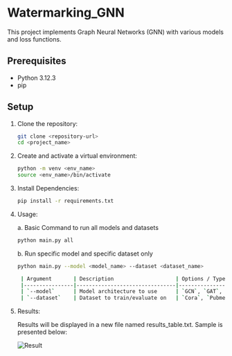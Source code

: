 # Watermarking_GNN

This project implements Graph Neural Networks (GNN) with various models and loss functions.

## Prerequisites

- Python 3.12.3
- pip

## Setup

1. Clone the repository:
   ```bash
   git clone <repository-url>
   cd <project_name>

2. Create and activate a virtual environment:
   ```bash
   python -m venv <env_name>
   source <env_name>/bin/activate

3. Install Dependencies:
   ```bash
   pip install -r requirements.txt

4. Usage:
    
   a. Basic Command to run all models and datasets

   ```bash
   python main.py all
   ```

   b. Run specific model and specific dataset only

   ```bash
   python main.py --model <model_name> --dataset <dataset_name>

    | Argument       | Description                    | Options / Type                       
    |----------------|--------------------------------|---------------------------------
    | `--model`      | Model architecture to use      | `GCN`, `GAT`, `GraphSAGE`            
    | `--dataset`    | Dataset to train/evaluate on   | `Cora`, `Pubmed`  

5. Results:

   Results will be displayed in a new file named results_table.txt. Sample is presented below:

   ![Result](screenshots/result_main.png)
  

